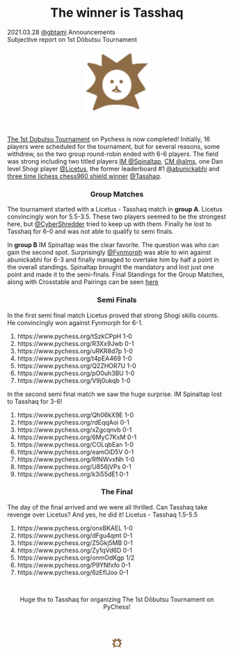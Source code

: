 <h1 align="center">The winner is Tasshaq</h1>

<div class="meta-headline">
    <div class= "meta">
        <span class="text">2021.03.28</span>
        <span class="text"><a href="/@/gbtami">@gbtami</a></span>
        <span class="text">Announcements</span>
    </div>
    <div class= "headline">
    Subjective report on 1st Dōbutsu Tournament
    </div>
</div>

<p align="center">
  <img src="https://github.com/gbtami/pychess-variants/blob/master/static/icons/Dobutsu.svg" width="150" height="150">
</p>
<br>

[The 1st Dobutsu Tournament](https://lichess.org/team/dobutsu-tournament-pychess) on Pychess is now completed! 
Initially, 16 players were scheduled for the tournament, but for several reasons, some withdrew, so the two group round-robin ended with 6-6 players. The field was strong including two titled players [IM @Spinaltap](https://www.pychess.org/@/Spinaltap), [CM @alms](https://www.pychess.org/@/alms), one Dan level Shogi player [@Licetus](https://www.pychess.org/@/Licetus), the former leaderboard #1 [@abunickabhi](https://www.pychess.org/@/abunickabhi) and [three time lichess chess960 shield winner](https://lichess.org/tournament/shields/chess960) [@Tasshaq](https://www.pychess.org/@/Tasshaq).

<h3 align="center">Group Matches</h3>

The tournament started with a Licetus - Tasshaq match in **group A**. Licetus convincingly won for 5.5-3.5. These two players seemed to be the strongest here, but [@CyberShredder](https://www.pychess.org/@/CyberShredder) tried to keep up with them. Finally he lost to Tasshaq for 6-0 and was not able to qualify to semi finals.

In **group B** IM Spinaltap was the clear favorite. The question was who can gain the second spot. Surprisingly [@Fynmorph](https://www.pychess.org/@/Fynmorph) was able to win against abunickabhi for 6-3 and finally managed to overtake him by half a point in the overall standings. Spinaltap brought the mandatory and lost just one point and made it to the semi-finals. Final Standings for the Group Matches, along with Crosstable and Pairings can be seen [here](https://docs.google.com/spreadsheets/d/1Z-4waGc1YPTPdujpjtqD9Zntcdw5dBKVBQfJDfw_8Fw/edit#gid=1870125762)

<h3 align="center">Semi Finals</h3>

In the first semi final match Licetus proved that strong Shogi skills counts. He convincingly won against Fynmorph for 6-1.


<ol>

<li>    https://www.pychess.org/tSzkCPpH 1-0 </li>
<li>    https://www.pychess.org/R3Xx9Jwb 0-1 </li>
<li>    https://www.pychess.org/uRKR8d7p 1-0 </li>
<li>    https://www.pychess.org/t4pEA469 1-0 </li>
<li>    https://www.pychess.org/Q2ZHOR7U 1-0 </li>
<li>    https://www.pychess.org/pO0uh3BU 1-0 </li>
<li>    https://www.pychess.org/V9j0ukqb 1-0 </li>

</ol>

In the second semi final match we saw the huge surprise. IM Spinaltap lost to Tasshaq for 3-6!

<ol>

 <li> https://www.pychess.org/Qh06kX9E 1-0 </li>
 <li> https://www.pychess.org/rdEqqAoi 0-1 </li>
 <li> https://www.pychess.org/xZgcqnvb 0-1 </li>
 <li> https://www.pychess.org/6MyC7KxM 0-1 </li>
 <li> https://www.pychess.org/COLqbEan 1-0 </li>
 <li> https://www.pychess.org/eamOiD5V 0-1 </li>
 <li> https://www.pychess.org/RfNWvxNh 1-0 </li>
 <li> https://www.pychess.org/U856jVPs 0-1 </li>
 <li> https://www.pychess.org/k3i55dE1 0-1 </li>

</ol>

<h3 align="center">The Final</h3>

The day of the final arrived and we were all thrilled. Can Tasshaq take revenge over Licetus? And yes, he did it! Licetus - Tasshaq 1.5-5.5

<ol>

<li>    https://www.pychess.org/onxBKAEL 1-0 </li>
<li>    https://www.pychess.org/dFgu4qmt 0-1 </li>
<li>    https://www.pychess.org/Z5Gkj5MB 0-1 </li>
<li>    https://www.pychess.org/Zy1qVd6D 0-1 </li>
<li>    https://www.pychess.org/onmOdKgp 1/2 </li>
<li>    https://www.pychess.org/P9YNfxfo 0-1 </li>
<li>    https://www.pychess.org/6zEfIJoo 0-1 </li>

</ol>

<br>

<p align="center"> Huge thx to Tasshaq for organizing The 1st Dōbutsu Tournament on PyChess!</p> <br> <br> 

<p align="center">

  <img src="https://github.com/gbtami/pychess-variants/blob/master/static/icons/Dobutsu.svg" width="25" height="25">
</p>
